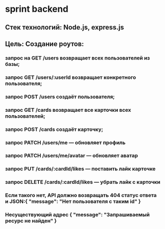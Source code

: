 # sprint backend
## Стек технологий: Node.js, express.js
## Цель: Создание роутов: 
### запрос на GET /users возвращает всех пользователей из базы;
### запрос GET /users/:userId возвращает конкретного пользователя;
### запрос POST /users создаёт пользователя;
### запрос GET /cards возвращает все карточки всех пользователей;
### запрос POST /cards создаёт карточку;
### запрос PATCH /users/me — обновляет профиль
### запрос PATCH /users/me/avatar — обновляет аватар
### запрос PUT /cards/:cardId/likes — поставить лайк карточке
### запрос DELETE /cards/:cardId/likes — убрать лайк с карточки
### Если такого нет, API должно возвращать 404 статус ответа и JSON:{ "message": "Нет пользователя с таким id" }
### Несуществующий адрес	{ "message": "Запрашиваемый ресурс не найден" }

